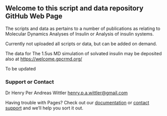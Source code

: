 ## Welcome to this script and data repository GitHub Web Page

The scripts and data as pertains to a number of publications as relating to Molecular Dynamics Analyses of Insulin or Analysis of insulin systems.

Currently not uploaded all scripts or data, but can be added on demand.

The data for The 1.5us MD simulation of solvated insulin may be deposited also at https://welcome.gpcrmd.org/ 

To be updated

### Support or Contact

Dr Henry Per Andreas Wittler
henry.p.a.wittler@gmail.com

Having trouble with Pages? Check out our [documentation](https://help.github.com/categories/github-pages-basics/) or [contact support](https://github.com/contact) and we’ll help you sort it out.
